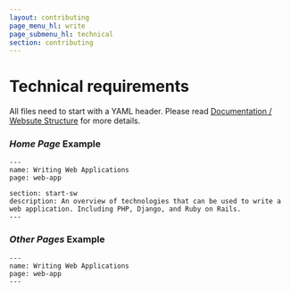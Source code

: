 ```yaml
---
layout: contributing
page_menu_hl: write
page_submenu_hl: technical
section: contributing
---
```


# Technical requirements
All files need to start with a YAML header. Please read [Documentation / Websute Structure](/doc/structure.html) for more details.

### *Home Page* Example

```
---
name: Writing Web Applications
page: web-app

section: start-sw
description: An overview of technologies that can be used to write a web application. Including PHP, Django, and Ruby on Rails.
---
```

### *Other Pages* Example

```
---
name: Writing Web Applications
page: web-app
---
```
